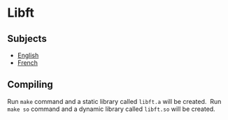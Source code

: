 # Libft

## Subjects

- [English](subjects/libft.en.pdf)
- [French](subjects/libft.fr.pdf)

## Compiling

Run `make` command and a static library called `libft.a` will be created.&nbsp;
Run `make so` command and a dynamic library called `libft.so` will be created.
